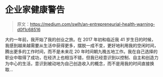 # 企业家健康警告

> 原文：<https://medium.com/swlh/an-entrepreneurial-health-warning-d0f1c68516>

大约一年前，我开始了我的创业之旅。在 2017 年初和临近我 41 岁生日的时候，我感到越来越需要从生活中获得更多，摆脱一成不变，更好地利用我的空闲时间，腾出更多的工作时间，而不是未来花 20 年时间朝九晚五地工作。我在自己选择的职业中取得了成功，在经济上也相当不错，但我已经意识到以控制、自主和创造力为中心的生活，意识到被动地为自己创造收入的概念，而不是用我的时间直接换取…